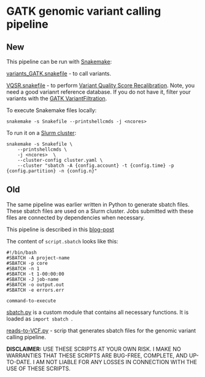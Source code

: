 #  GATK genomic variant calling pipeline

## New

This pipeline can be run with [Snakemake](https://snakemake.readthedocs.io/en/stable/):

[variants_GATK.snakefile](variants_GATK.snakefile) - to call variants.

[VQSR.snakefile](VQSR.snakefile) - to perform [Variant Quality Score Recalibration](https://gatkforums.broadinstitute.org/gatk/discussion/39/variant-quality-score-recalibration-vqsr).
Note, you need a good varianrt reference database.
If you do not have it, filter your variants with the [GATK VariantFiltration](https://evodify.com/gatk-in-non-model-organism/).

To execute Snakemake files locally:

```{bash eval = FALSE}
snakemake -s Snakefile --printshellcmds -j <ncores>
```

To run it on a [Slurm cluster](https://slurm.schedmd.com/overview.html):

```{bash eval = FALSE}
snakemake -s Snakefile \
    --printshellcmds \
    -j <ncores>  \
    --cluster-config cluster.yaml \
    --cluster "sbatch -A {config.account} -t {config.time} -p {config.partition} -n {config.n}"
```

## Old

The same pipeline was earlier written in Python to generate sbatch files.
These sbatch files are used on a Slurm cluster. Jobs submitted with these files are connected by dependencies when necessary.

This pipeline is described in this [blog-post](http://evodify.com/genomic-variant-calling-pipeline/)

The content of `script.sbatch` looks like this:
```
#!/bin/bash
#SBATCH -A project-name
#SBATCH -p core
#SBATCH -n 1
#SBATCH -t 1-00:00:00
#SBATCH -J job-name
#SBATCH -o output.out
#SBATCH -e errors.err

command-to-execute
```

[sbatch.py](sbatch.py) is a custom module that contains all necessary functions. It is loaded as `import sbatch `.

[reads-to-VCF.py](reads-to-VCF.py) - scrip that generates sbatch files for the genomic variant calling pipeline.

**DISCLAIMER:** USE THESE SCRIPTS AT YOUR OWN RISK. I MAKE NO WARRANTIES THAT THESE SCRIPTS ARE BUG-FREE, COMPLETE, AND UP-TO-DATE. I AM NOT LIABLE FOR ANY LOSSES IN CONNECTION WITH THE USE OF THESE SCRIPTS.
